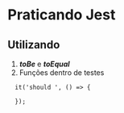 # Praticando Jest

## Utilizando 
1. **_toBe_** e **_toEqual_**
2. Funções dentro de testes


```
  it('should ', () => {
    
  });
```